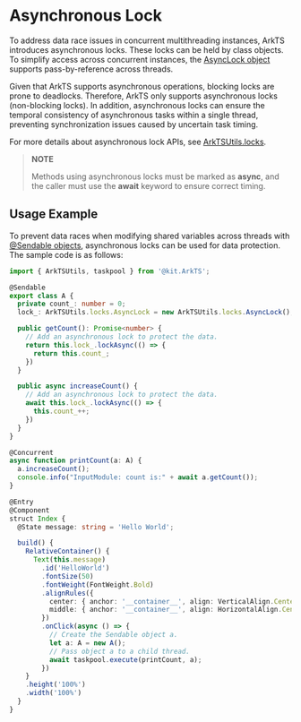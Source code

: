 # Asynchronous Lock

To address data race issues in concurrent multithreading instances, ArkTS introduces asynchronous locks. These locks can be held by class objects. To simplify access across concurrent instances, the [AsyncLock object](../reference/apis-arkts/js-apis-arkts-utils.md#asynclock) supports pass-by-reference across threads.

Given that ArkTS supports asynchronous operations, blocking locks are prone to deadlocks. Therefore, ArkTS only supports asynchronous locks (non-blocking locks). In addition, asynchronous locks can ensure the temporal consistency of asynchronous tasks within a single thread, preventing synchronization issues caused by uncertain task timing.

For more details about asynchronous lock APIs, see [ArkTSUtils.locks](../reference/apis-arkts/js-apis-arkts-utils.md#arktsutilslocks).

> **NOTE**
>
> Methods using asynchronous locks must be marked as **async**, and the caller must use the **await** keyword to ensure correct timing.

## Usage Example

To prevent data races when modifying shared variables across threads with [@Sendable objects](arkts-sendable.md), asynchronous locks can be used for data protection. The sample code is as follows:

```ts
import { ArkTSUtils, taskpool } from '@kit.ArkTS';

@Sendable
export class A {
  private count_: number = 0;
  lock_: ArkTSUtils.locks.AsyncLock = new ArkTSUtils.locks.AsyncLock();

  public getCount(): Promise<number> {
    // Add an asynchronous lock to protect the data.
    return this.lock_.lockAsync(() => {
      return this.count_;
    })
  }

  public async increaseCount() {
    // Add an asynchronous lock to protect the data.
    await this.lock_.lockAsync(() => {
      this.count_++;
    })
  }
}

@Concurrent
async function printCount(a: A) {
  a.increaseCount();
  console.info("InputModule: count is:" + await a.getCount());
}

@Entry
@Component
struct Index {
  @State message: string = 'Hello World';

  build() {
    RelativeContainer() {
      Text(this.message)
        .id('HelloWorld')
        .fontSize(50)
        .fontWeight(FontWeight.Bold)
        .alignRules({
          center: { anchor: '__container__', align: VerticalAlign.Center },
          middle: { anchor: '__container__', align: HorizontalAlign.Center }
        })
        .onClick(async () => {
          // Create the Sendable object a.
          let a: A = new A();
          // Pass object a to a child thread.
          await taskpool.execute(printCount, a);
        })
    }
    .height('100%')
    .width('100%')
  }
}
```
